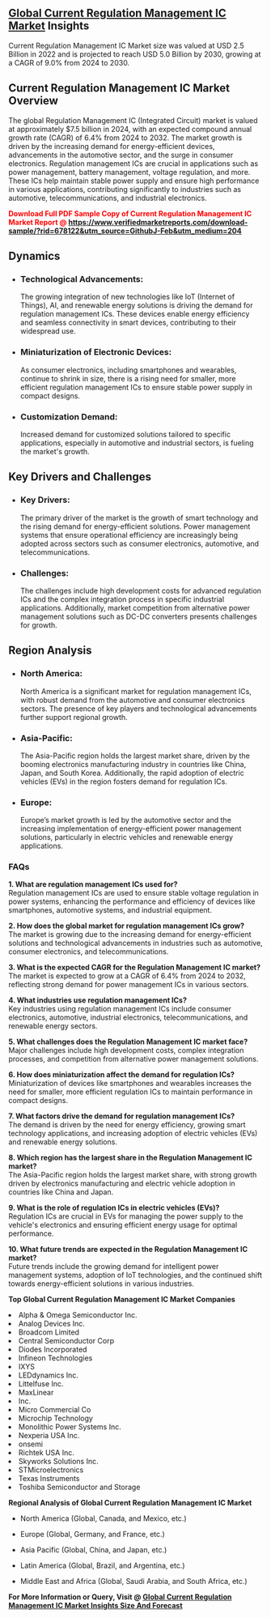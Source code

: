 <h2><a href="https://www.verifiedmarketreports.com/download-sample/?rid=678122&amp;utm_source=GithubJ&amp;utm_medium=204" target="_blank">Global Current Regulation Management IC Market</a> Insights</h2><p>Current Regulation Management IC Market size was valued at USD 2.5 Billion in 2022 and is projected to reach USD 5.0 Billion by 2030, growing at a CAGR of 9.0% from 2024 to 2030.</p><p> <h2>Current Regulation Management IC Market Overview</h2> <p>The global Regulation Management IC (Integrated Circuit) market is valued at approximately $7.5 billion in 2024, with an expected compound annual growth rate (CAGR) of 6.4% from 2024 to 2032. The market growth is driven by the increasing demand for energy-efficient devices, advancements in the automotive sector, and the surge in consumer electronics. Regulation management ICs are crucial in applications such as power management, battery management, voltage regulation, and more. These ICs help maintain stable power supply and ensure high performance in various applications, contributing significantly to industries such as automotive, telecommunications, and industrial electronics.</p> <p><b><p><span class=""><span style="color: #ff0000;"><strong>Download Full PDF Sample Copy of Current Regulation Management IC Market Report</strong> @ </span><a href="https://www.verifiedmarketreports.com/download-sample/?rid=678122&amp;utm_source=GithubJ-Feb&amp;utm_medium=204" target="_blank">https://www.verifiedmarketreports.com/download-sample/?rid=678122&amp;utm_source=GithubJ-Feb&amp;utm_medium=204</a></span></p></b></p> <h2>Dynamics</h2> <ul> <li><h3>Technological Advancements:</h3> The growing integration of new technologies like IoT (Internet of Things), AI, and renewable energy solutions is driving the demand for regulation management ICs. These devices enable energy efficiency and seamless connectivity in smart devices, contributing to their widespread use.</li> <li><h3>Miniaturization of Electronic Devices:</h3> As consumer electronics, including smartphones and wearables, continue to shrink in size, there is a rising need for smaller, more efficient regulation management ICs to ensure stable power supply in compact designs.</li> <li><h3>Customization Demand:</h3> Increased demand for customized solutions tailored to specific applications, especially in automotive and industrial sectors, is fueling the market's growth.</li> </ul> <h2>Key Drivers and Challenges</h2> <ul> <li><h3>Key Drivers:</h3> The primary driver of the market is the growth of smart technology and the rising demand for energy-efficient solutions. Power management systems that ensure operational efficiency are increasingly being adopted across sectors such as consumer electronics, automotive, and telecommunications.</li> <li><h3>Challenges:</h3> The challenges include high development costs for advanced regulation ICs and the complex integration process in specific industrial applications. Additionally, market competition from alternative power management solutions such as DC-DC converters presents challenges for growth.</li> </ul> <h2>Region Analysis</h2> <ul> <li><h3>North America:</h3> North America is a significant market for regulation management ICs, with robust demand from the automotive and consumer electronics sectors. The presence of key players and technological advancements further support regional growth.</li> <li><h3>Asia-Pacific:</h3> The Asia-Pacific region holds the largest market share, driven by the booming electronics manufacturing industry in countries like China, Japan, and South Korea. Additionally, the rapid adoption of electric vehicles (EVs) in the region fosters demand for regulation ICs.</li> <li><h3>Europe:</h3> Europe’s market growth is led by the automotive sector and the increasing implementation of energy-efficient power management solutions, particularly in electric vehicles and renewable energy applications.</li> </ul> <h3>FAQs</h3> <p><b>1. What are regulation management ICs used for?</b><br> Regulation management ICs are used to ensure stable voltage regulation in power systems, enhancing the performance and efficiency of devices like smartphones, automotive systems, and industrial equipment.</p> <p><b>2. How does the global market for regulation management ICs grow?</b><br> The market is growing due to the increasing demand for energy-efficient solutions and technological advancements in industries such as automotive, consumer electronics, and telecommunications.</p> <p><b>3. What is the expected CAGR for the Regulation Management IC market?</b><br> The market is expected to grow at a CAGR of 6.4% from 2024 to 2032, reflecting strong demand for power management ICs in various sectors.</p> <p><b>4. What industries use regulation management ICs?</b><br> Key industries using regulation management ICs include consumer electronics, automotive, industrial electronics, telecommunications, and renewable energy sectors.</p> <p><b>5. What challenges does the Regulation Management IC market face?</b><br> Major challenges include high development costs, complex integration processes, and competition from alternative power management solutions.</p> <p><b>6. How does miniaturization affect the demand for regulation ICs?</b><br> Miniaturization of devices like smartphones and wearables increases the need for smaller, more efficient regulation ICs to maintain performance in compact designs.</p> <p><b>7. What factors drive the demand for regulation management ICs?</b><br> The demand is driven by the need for energy efficiency, growing smart technology applications, and increasing adoption of electric vehicles (EVs) and renewable energy solutions.</p> <p><b>8. Which region has the largest share in the Regulation Management IC market?</b><br> The Asia-Pacific region holds the largest market share, with strong growth driven by electronics manufacturing and electric vehicle adoption in countries like China and Japan.</p> <p><b>9. What is the role of regulation ICs in electric vehicles (EVs)?</b><br> Regulation ICs are crucial in EVs for managing the power supply to the vehicle's electronics and ensuring efficient energy usage for optimal performance.</p> <p><b>10. What future trends are expected in the Regulation Management IC market?</b><br> Future trends include the growing demand for intelligent power management systems, adoption of IoT technologies, and the continued shift towards energy-efficient solutions in various industries.</p> </p><p><strong>Top Global Current Regulation Management IC Market Companies</strong></p><div data-test-id=""><p><li>Alpha & Omega Semiconductor Inc.</li><li> Analog Devices Inc.</li><li> Broadcom Limited</li><li> Central Semiconductor Corp</li><li> Diodes Incorporated</li><li> Infineon Technologies</li><li> IXYS</li><li> LEDdynamics Inc.</li><li> Littelfuse Inc.</li><li> MaxLinear</li><li> Inc.</li><li> Micro Commercial Co</li><li> Microchip Technology</li><li> Monolithic Power Systems Inc.</li><li> Nexperia USA Inc.</li><li> onsemi</li><li> Richtek USA Inc.</li><li> Skyworks Solutions Inc.</li><li> STMicroelectronics</li><li> Texas Instruments</li><li> Toshiba Semiconductor and Storage</li></p><div><strong>Regional Analysis of&nbsp;Global Current Regulation Management IC Market</strong></div><ul><li dir="ltr"><p dir="ltr">North America&nbsp;(Global, Canada, and Mexico, etc.)</p></li><li dir="ltr"><p dir="ltr">Europe (Global, Germany, and France, etc.)</p></li><li dir="ltr"><p dir="ltr">Asia Pacific&nbsp;(Global, China, and Japan, etc.)</p></li><li dir="ltr"><p dir="ltr">Latin America&nbsp;(Global, Brazil, and Argentina, etc.)</p></li><li dir="ltr">Middle East and Africa&nbsp;(Global, Saudi Arabia, and South Africa, etc.)</li></ul><p><strong>For More Information or Query, Visit @&nbsp;</strong><strong><a href="https://www.verifiedmarketreports.com/product/current-regulation-management-ic-market/?utm_source=GithubJ&amp;utm_medium=204" target="_blank">Global Current Regulation Management IC Market Insights Size And Forecast</a></strong></p></div>
